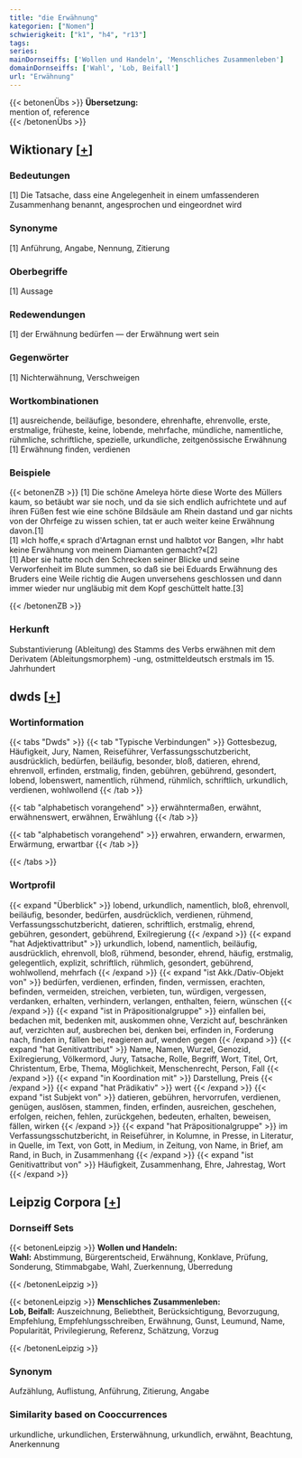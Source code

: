 ```yaml
---
title: "die Erwähnung"
kategorien: ["Nomen"]
schwierigkeit: ["k1", "h4", "r13"]
tags:
series:
mainDornseiffs: ['Wollen und Handeln', 'Menschliches Zusammenleben']
domainDornseiffs: ['Wahl', 'Lob, Beifall']
url: "Erwähnung"
---
```


{{< betonenÜbs >}}
**Übersetzung:**  
mention of, reference  
{{< /betonenÜbs >}}

## Wiktionary [[+](https://de.wiktionary.org/wiki/Erwähnung)]

### Bedeutungen
[1] Die Tatsache, dass eine Angelegenheit in einem umfassenderen Zusammenhang benannt, angesprochen und eingeordnet wird  

### Synonyme
[1] Anführung, Angabe, Nennung, Zitierung  

### Oberbegriffe
[1] Aussage  

### Redewendungen
[1] der Erwähnung bedürfen — der Erwähnung wert sein  

### Gegenwörter
[1] Nichterwähnung, Verschweigen  

### Wortkombinationen
[1] ausreichende, beiläufige, besondere, ehrenhafte, ehrenvolle, erste, erstmalige, früheste, keine, lobende, mehrfache, mündliche, namentliche, rühmliche, schriftliche, spezielle, urkundliche, zeitgenössische Erwähnung  
[1] Erwähnung finden, verdienen  

### Beispiele
{{< betonenZB >}}
[1] Die schöne Ameleya hörte diese Worte des Müllers kaum, so betäubt war sie noch, und da sie sich endlich aufrichtete und auf ihren Füßen fest wie eine schöne Bildsäule am Rhein dastand und gar nichts von der Ohrfeige zu wissen schien, tat er auch weiter keine Erwähnung davon.[1]  
[1] »Ich hoffe,« sprach d'Artagnan ernst und halbtot vor Bangen, »Ihr habt keine Erwähnung von meinem Diamanten gemacht?«[2]  
[1] Aber sie hatte noch den Schrecken seiner Blicke und seine Verworfenheit im Blute summen, so daß sie bei Eduards Erwähnung des Bruders eine Weile richtig die Augen unversehens geschlossen und dann immer wieder nur ungläubig mit dem Kopf geschüttelt hatte.[3]  

{{< /betonenZB >}}
### Herkunft
Substantivierung (Ableitung) des Stamms des Verbs erwähnen mit dem Derivatem (Ableitungsmorphem) -ung, ostmitteldeutsch erstmals im 15. Jahrhundert  



## dwds [[+](https://www.dwds.de/wb/Erwähnung)]

### Wortinformation
{{< tabs "Dwds" >}}
{{< tab "Typische Verbindungen" >}}
Gottesbezug, Häufigkeit, Jury, Namen, Reiseführer, Verfassungsschutzbericht, ausdrücklich, bedürfen, beiläufig, besonder, bloß, datieren, ehrend, ehrenvoll, erfinden, erstmalig, finden, gebühren, gebührend, gesondert, lobend, lobenswert, namentlich, rühmend, rühmlich, schriftlich, urkundlich, verdienen, wohlwollend
{{< /tab >}}

{{< tab "alphabetisch vorangehend" >}}
erwähntermaßen, erwähnt, erwähnenswert, erwähnen, Erwählung
{{< /tab >}}

{{< tab "alphabetisch vorangehend" >}}
erwahren, erwandern, erwarmen, Erwärmung, erwartbar
{{< /tab >}}

{{< /tabs >}}

### Wortprofil
{{< expand "Überblick" >}} lobend, urkundlich, namentlich, bloß, ehrenvoll, beiläufig, besonder, bedürfen, ausdrücklich, verdienen, rühmend, Verfassungsschutzbericht, datieren, schriftlich, erstmalig, ehrend, gebühren, gesondert, gebührend, Exilregierung {{< /expand >}}
{{< expand "hat Adjektivattribut" >}} urkundlich, lobend, namentlich, beiläufig, ausdrücklich, ehrenvoll, bloß, rühmend, besonder, ehrend, häufig, erstmalig, gelegentlich, explizit, schriftlich, rühmlich, gesondert, gebührend, wohlwollend, mehrfach {{< /expand >}}
{{< expand "ist Akk./Dativ-Objekt von" >}} bedürfen, verdienen, erfinden, finden, vermissen, erachten, befinden, vermeiden, streichen, verbieten, tun, würdigen, vergessen, verdanken, erhalten, verhindern, verlangen, enthalten, feiern, wünschen {{< /expand >}}
{{< expand "ist in Präpositionalgruppe" >}} einfallen bei, bedachen mit, bedenken mit, auskommen ohne, Verzicht auf, beschränken auf, verzichten auf, ausbrechen bei, denken bei, erfinden in, Forderung nach, finden in, fällen bei, reagieren auf, wenden gegen {{< /expand >}}
{{< expand "hat Genitivattribut" >}} Name, Namen, Wurzel, Genozid, Exilregierung, Völkermord, Jury, Tatsache, Rolle, Begriff, Wort, Titel, Ort, Christentum, Erbe, Thema, Möglichkeit, Menschenrecht, Person, Fall {{< /expand >}}
{{< expand "in Koordination mit" >}} Darstellung, Preis {{< /expand >}}
{{< expand "hat Prädikativ" >}} wert {{< /expand >}}
{{< expand "ist Subjekt von" >}} datieren, gebühren, hervorrufen, verdienen, genügen, auslösen, stammen, finden, erfinden, ausreichen, geschehen, erfolgen, reichen, fehlen, zurückgehen, bedeuten, erhalten, beweisen, fällen, wirken {{< /expand >}}
{{< expand "hat Präpositionalgruppe" >}} im Verfassungsschutzbericht, in Reiseführer, in Kolumne, in Presse, in Literatur, in Quelle, im Text, von Gott, in Medium, in Zeitung, von Name, in Brief, am Rand, in Buch, in Zusammenhang {{< /expand >}}
{{< expand "ist Genitivattribut von" >}} Häufigkeit, Zusammenhang, Ehre, Jahrestag, Wort {{< /expand >}}

## Leipzig Corpora [[+](https://corpora.uni-leipzig.de/en/res?word=Erwähnung&corpusId=deu_newscrawl-public_2018)]

### Dornseiff Sets
{{< betonenLeipzig >}}
**Wollen und Handeln:**  
**Wahl:** Abstimmung, Bürgerentscheid, Erwähnung, Konklave, Prüfung, Sonderung, Stimmabgabe, Wahl, Zuerkennung, Überredung  

{{< /betonenLeipzig >}}


{{< betonenLeipzig >}}
**Menschliches Zusammenleben:**  
**Lob, Beifall:** Auszeichnung, Beliebtheit, Berücksichtigung, Bevorzugung, Empfehlung, Empfehlungsschreiben, Erwähnung, Gunst, Leumund, Name, Popularität, Privilegierung, Referenz, Schätzung, Vorzug  

{{< /betonenLeipzig >}}

### Synonym
Aufzählung, Auflistung, Anführung, Zitierung, Angabe


### Similarity based on Cooccurrences
urkundliche, urkundlichen, Ersterwähnung, urkundlich, erwähnt, Beachtung, Anerkennung

